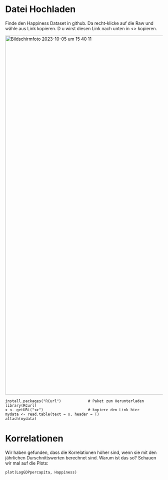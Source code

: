 # Datei Hochladen

Finde den Happiness Dataset in github. Da recht-klicke auf die Raw und wähle aus Link kopieren. D u wirst diesen Link nach unten in <> kopieren.


<img width="1144" alt="Bildschirmfoto 2023-10-05 um 15 40 11" src="https://github.com/tbilgin/DataScienceCourse/assets/26571015/d25688aa-9af9-4c2d-a4b3-6f82b2da45bb">


```
install.packages("RCurl")            # Paket zum Herunterladen
library(RCurl)                       
x <- getURL("<>")                    # kopiere den Link hier
mydata <- read.table(text = x, header = T)
attach(mydata)                       
```   


# Korrelationen

Wir haben gefunden, dass die Korrelationen höher sind, wenn sie mit den jährlichen Durschnittswerten berechnet sind. Warum ist das so? Schauen wir mal auf die Plots:

```
plot(LogGDPpercapita, Happiness)

